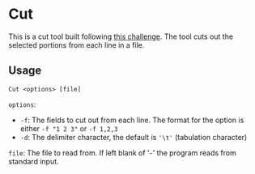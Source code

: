 # Cut
This is a cut tool built following [this challenge][link]. The tool cuts out the selected portions from each line in a file.

## Usage
```
Cut <options> [file]
```
`options`:
- `-f`: The fields to cut out from each line. The format for the option is either `-f "1 2 3"` or `-f 1,2,3`
- `-d`: The delimiter character, the default is `'\t'` (tabulation character)

`file`: The file to read from. If left blank of '-' the program reads from standard input.

[link]:https://codingchallenges.fyi/challenges/challenge-cut